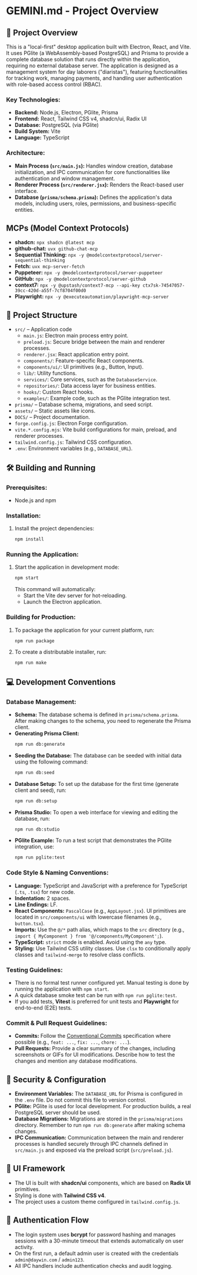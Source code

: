 # GEMINI.md - Project Overview

## 🚀 Project Overview

This is a "local-first" desktop application built with Electron, React, and Vite. It uses PGlite (a WebAssembly-based PostgreSQL) and Prisma to provide a complete database solution that runs directly within the application, requiring no external database server. The application is designed as a management system for day laborers ("diaristas"), featuring functionalities for tracking work, managing payments, and handling user authentication with role-based access control (RBAC).

### Key Technologies:

*   **Backend:** Node.js, Electron, PGlite, Prisma
*   **Frontend:** React, Tailwind CSS v4, shadcn/ui, Radix UI
*   **Database:** PostgreSQL (via PGlite)
*   **Build System:** Vite
*   **Language:** TypeScript

### Architecture:

*   **Main Process (`src/main.js`):** Handles window creation, database initialization, and IPC communication for core functionalities like authentication and window management.
*   **Renderer Process (`src/renderer.jsx`):** Renders the React-based user interface.
*   **Database (`prisma/schema.prisma`):** Defines the application's data models, including users, roles, permissions, and business-specific entities.

##  MCPs (Model Context Protocols)

*   **shadcn:** `npx shadcn @latest mcp`
*   **github-chat:** `uvx github-chat-mcp`
*   **Sequential Thinking:** `npx -y @modelcontextprotocol/server-sequential-thinking`
*   **Fetch:** `uvx mcp-server-fetch`
*   **Puppeteer:** `npx -y @modelcontextprotocol/server-puppeteer`
*   **GitHub:** `npx -y @modelcontextprotocol/server-github`
*   **context7:** `npx -y @upstash/context7-mcp --api-key ctx7sk-74547057-39cc-420d-a55f-7cf8704f00d0`
*   **Playwright:** `npx -y @executeautomation/playwright-mcp-server`

## 📁 Project Structure

- `src/` – Application code
  - `main.js`: Electron main process entry point.
  - `preload.js`: Secure bridge between the main and renderer processes.
  - `renderer.jsx`: React application entry point.
  - `components/`: Feature-specific React components.
  - `components/ui/`: UI primitives (e.g., Button, Input).
  - `lib/`: Utility functions.
  - `services/`: Core services, such as the `DatabaseService`.
  - `repositories/`: Data access layer for business entities.
  - `hooks/`: Custom React hooks.
  - `examples/`: Example code, such as the PGlite integration test.
- `prisma/` – Database schema, migrations, and seed script.
- `assets/` – Static assets like icons.
- `DOCS/` – Project documentation.
- `forge.config.js`: Electron Forge configuration.
- `vite.*.config.mjs`: Vite build configurations for main, preload, and renderer processes.
- `tailwind.config.js`: Tailwind CSS configuration.
- `.env`: Environment variables (e.g., `DATABASE_URL`).

## 🛠️ Building and Running

### Prerequisites:

*   Node.js and npm

### Installation:

1.  Install the project dependencies:
    ```bash
    npm install
    ```

### Running the Application:

1.  Start the application in development mode:
    ```bash
    npm start
    ```
    This command will automatically:
    *   Start the Vite dev server for hot-reloading.
    *   Launch the Electron application.

### Building for Production:

1.  To package the application for your current platform, run:
    ```bash
    npm run package
    ```

2.  To create a distributable installer, run:
    ```bash
    npm run make
    ```

## 💻 Development Conventions

### Database Management:

*   **Schema:** The database schema is defined in `prisma/schema.prisma`. After making changes to the schema, you need to regenerate the Prisma client.
*   **Generating Prisma Client:**
    ```bash
    npm run db:generate
    ```
*   **Seeding the Database:** The database can be seeded with initial data using the following command:
    ```bash
    npm run db:seed
    ```
*   **Database Setup:** To set up the database for the first time (generate client and seed), run:
    ```bash
    npm run db:setup
    ```
*   **Prisma Studio:** To open a web interface for viewing and editing the database, run:
    ```bash
    npm run db:studio
    ```
*   **PGlite Example:** To run a test script that demonstrates the PGlite integration, use:
    ```bash
    npm run pglite:test
    ```

### Code Style & Naming Conventions:

*   **Language:** TypeScript and JavaScript with a preference for TypeScript (`.ts`, `.tsx`) for new code.
*   **Indentation:** 2 spaces.
*   **Line Endings:** LF.
*   **React Components:** `PascalCase` (e.g., `AppLayout.jsx`). UI primitives are located in `src/components/ui` with lowercase filenames (e.g., `button.tsx`).
*   **Imports:** Use the `@/*` path alias, which maps to the `src` directory (e.g., `import { MyComponent } from '@/components/MyComponent';`).
*   **TypeScript:** `strict` mode is enabled. Avoid using the `any` type.
*   **Styling:** Use Tailwind CSS utility classes. Use `clsx` to conditionally apply classes and `tailwind-merge` to resolve class conflicts.

### Testing Guidelines:

*   There is no formal test runner configured yet. Manual testing is done by running the application with `npm start`.
*   A quick database smoke test can be run with `npm run pglite:test`.
*   If you add tests, **Vitest** is preferred for unit tests and **Playwright** for end-to-end (E2E) tests.

### Commit & Pull Request Guidelines:

*   **Commits:** Follow the [Conventional Commits](https://www.conventionalcommits.org/) specification where possible (e.g., `feat: ...`, `fix: ...`, `chore: ...`).
*   **Pull Requests:** Provide a clear summary of the changes, including screenshots or GIFs for UI modifications. Describe how to test the changes and mention any database modifications.

## 🔐 Security & Configuration

*   **Environment Variables:** The `DATABASE_URL` for Prisma is configured in the `.env` file. Do not commit this file to version control.
*   **PGlite:** PGlite is used for local development. For production builds, a real PostgreSQL server should be used.
*   **Database Migrations:** Migrations are stored in the `prisma/migrations` directory. Remember to run `npm run db:generate` after making schema changes.
*   **IPC Communication:** Communication between the main and renderer processes is handled securely through IPC channels defined in `src/main.js` and exposed via the preload script (`src/preload.js`).

## 🎨 UI Framework

*   The UI is built with **shadcn/ui** components, which are based on **Radix UI** primitives.
*   Styling is done with **Tailwind CSS v4**.
*   The project uses a custom theme configured in `tailwind.config.js`.

## 🔑 Authentication Flow

*   The login system uses **bcrypt** for password hashing and manages sessions with a 30-minute timeout that extends automatically on user activity.
*   On the first run, a default admin user is created with the credentials `admin@daywin.com` / `admin123`.
*   All IPC handlers include authentication checks and audit logging.
